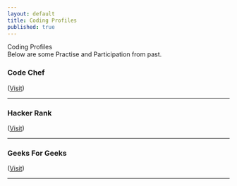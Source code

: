 ```yaml
---
layout: default
title: Coding Profiles
published: true
---
```


<div class="post_title">Coding Profiles</div>
Below are some Practise and Participation from past. 

### Code Chef

([Visit](https://www.codechef.com/users/andy1410))

---

### Hacker Rank

([Visit](https://www.hackerrank.com/andy1410))

---

### Geeks For Geeks

([Visit](https://auth.geeksforgeeks.org/user/andy1410/practice/))

---
